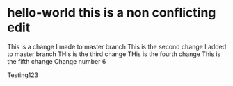 hello-world  this is a non conflicting edit
===========
This is a change I made to master branch
This is the second change I added to master branch
THis is the third change
THis is the fourth change
This is the fifth change
Change number 6

Testing123
